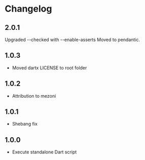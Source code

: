 # Changelog

## 2.0.1
Upgraded --checked with --enable-asserts
Moved to pendantic.

## 1.0.3

- Moved dartx LICENSE to root folder

## 1.0.2

- Attribution to mezoni

## 1.0.1

- Shebang fix

## 1.0.0

- Execute standalone Dart script

